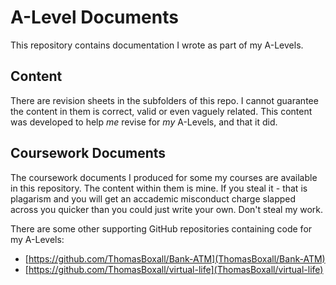 # A-Level Documents

This repository contains documentation I wrote as part of my A-Levels.

## Content
There are revision sheets in the subfolders of this repo. I cannot guarantee the content in them is correct, valid or even vaguely related. This content was developed to help *me* revise for *my* A-Levels, and that it did.

## Coursework Documents
The coursework documents I produced for some my courses are available in this repository. The content within them is mine. If you steal it - that is plagarism and you will get an accademic misconduct charge slapped across you quicker than you could just write your own. Don't steal my work.

There are some other supporting GitHub repositories containing code for my A-Levels:

* [https://github.com/ThomasBoxall/Bank-ATM](ThomasBoxall/Bank-ATM)
* [https://github.com/ThomasBoxall/virtual-life](ThomasBoxall/virtual-life)
